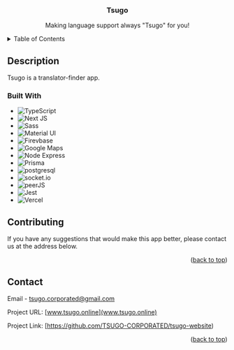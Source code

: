 <!-- PROJECT LOGO -->
<br />
<div align="center">
    <h3 align="center">Tsugo</h3>

  <p align="center">
    Making language support always "Tsugo" for you!
  </p>
</div>


<!-- TABLE OF CONTENTS -->
<details>
  <summary>Table of Contents</summary>
  <ol>
    <li>
      <a href="#Description">Description</a>
      <ul>
        <li><a href="#built-with">Built With</a></li>
      </ul>
    </li>
    <li><a href="#contributing">Contributing</a></li>
    <li><a href="#contact">Contact</a></li>
  </ol>
</details>

<!-- Description -->
## Description

Tsugo is a translator-finder app. 

### Built With

* ![TypeScript](https://img.shields.io/badge/typescript-%23007ACC.svg?style=for-the-badge&logo=typescript&logoColor=white)
* ![Next JS](https://img.shields.io/badge/Next-black?style=for-the-badge&logo=next.js&logoColor=white)
* ![Sass](https://img.shields.io/badge/Sass-purple?style=for-the-badge&logo=sass&logoColor=white)
* ![Material UI](https://img.shields.io/badge/material_UI-blue?style=for-the-badge&logo=material_UI&logoColor=white)
* ![Firevbase](https://img.shields.io/badge/firebase-orange?style=for-the-badge&logo=firebase&logoColor=white)
* ![Google Maps](https://img.shields.io/badge/google_maps-green?style=for-the-badge&logo=googleMaps&logoColor=blue)
* ![Node Express](https://img.shields.io/badge/Node_Express-black?style=for-the-badge&logo=express&logoColor=white)
* ![Prisma](https://img.shields.io/badge/prisma-blue?style=for-the-badge&logo=prisma&logoColor=white)
* ![postgresql](https://img.shields.io/badge/postgresql-blue?style=for-the-badge&logo=postgreSQL&logoColor=white)
* ![socket.io](https://img.shields.io/badge/socket.io-black?style=for-the-badge&logo=socket.io&logoColor=white)
* ![peerJS](https://img.shields.io/badge/peerJS-orange?style=for-the-badge&logo=PeerJS&logoColor=white)
* ![Jest](https://img.shields.io/badge/-jest-%23C21325?style=for-the-badge&logo=jest&logoColor=white)
* ![Vercel](https://img.shields.io/badge/vercel-%23000000.svg?style=for-the-badge&logo=vercel&logoColor=white)


## Contributing

If you have any suggestions that would make this app better, please contact us at the address below.

<p align="right">(<a href="#readme-top">back to top</a>)</p>


<!-- CONTACT -->
## Contact

Email - tsugo.corporated@gmail.com

Project URL: [www.tsugo.online](www.tsugo.online)

Project Link: [https://github.com/TSUGO-CORPORATED/tsugo-website)

<p align="right">(<a href="#readme-top">back to top</a>)</p>
